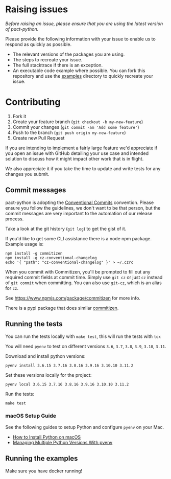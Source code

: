 # Raising issues

_Before raising an issue, please ensure that you are using the latest version of pact-python._

Please provide the following information with your issue to enable us to respond as quickly as possible.

- The relevant versions of the packages you are using.
- The steps to recreate your issue.
- The full stacktrace if there is an exception.
- An executable code example where possible. You can fork this repository and
  use the [examples] directory to quickly recreate your issue.

# Contributing

1. Fork it
2. Create your feature branch (`git checkout -b my-new-feature`)
3. Commit your changes (`git commit -am 'Add some feature'`)
4. Push to the branch (`git push origin my-new-feature`)
5. Create new Pull Request

If you are intending to implement a fairly large feature we'd appreciate if you open
an issue with GitHub detailing your use case and intended solution to discuss how it
might impact other work that is in flight.

We also appreciate it if you take the time to update and write tests for any changes
you submit.

[examples]: https://github.com/pact-foundation/pact-python/tree/master/examples

## Commit messages

pact-python is adopting the [Conventional Commits](https://www.conventionalcommits.org)
convention. Please ensure you follow the guidelines, we don't want to be that person,
but the commit messages are very important to the automation of our release process.

Take a look at the git history (`git log`) to get the gist of it.

If you'd like to get some CLI assistance there is a node npm package. Example usage is:

```shell
npm install -g commitizen
npm install -g cz-conventional-changelog
echo '{ "path": "cz-conventional-changelog" }' > ~/.czrc
```

When you commit with Commitizen, you'll be prompted to fill out any required
commit fields at commit time. Simply use `git cz` or just `cz` instead of
`git commit` when committing. You can also use `git-cz`, which is an alias
for `cz`.

See https://www.npmjs.com/package/commitizen for more info.

There is a pypi package that does similar [commitizen](https://pypi.org/project/commitizen/).

## Running the tests

You can run the tests locally with `make test`, this will run the tests with `tox`

You will need `pyenv` to test on different versions `3.6`, `3.7`, `3.8`, `3.9`,
`3.10`, `3.11`.

Download and install python versions:
```
pyenv install 3.6.15 3.7.16 3.8.16 3.9.16 3.10.10 3.11.2
```

Set these versions locally for the project:
```
pyenv local 3.6.15 3.7.16 3.8.16 3.9.16 3.10.10 3.11.2
```

Run the tests:
```
make test
```

### macOS Setup Guide

See the following guides to setup Python and configure `pyenv` on your Mac.

- [How to Install Python on macOS](https://realpython.com/installing-python/#how-to-install-python-on-macos)
- [Managing Multiple Python Versions With pyenv](https://realpython.com/intro-to-pyenv/)

## Running the examples

Make sure you have docker running!
